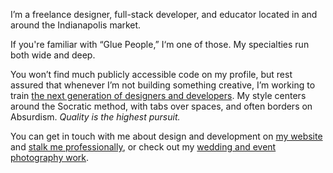 I’m a freelance designer, full-stack developer, and educator located in and around the Indianapolis market.

If you're familiar with “Glue People,” I‘m one of those. My specialties run both wide and deep.

You won’t find much publicly accessible code on my profile, but rest assured that whenever I’m not building something creative, I’m working to train [the next generation of designers and developers](https://digitalcorps.bsu.edu). My style centers around the Socratic method, with tabs over spaces, and often borders on Absurdism. *Quality is the highest pursuit.*

You can get in touch with me about design and development on [my website](https://rileypaulsen.com) and [stalk me professionally](https://linkedin.com/in/rileypaulsen), or check out my [wedding and event photography work](https://photos.rileypaulsen.com).
